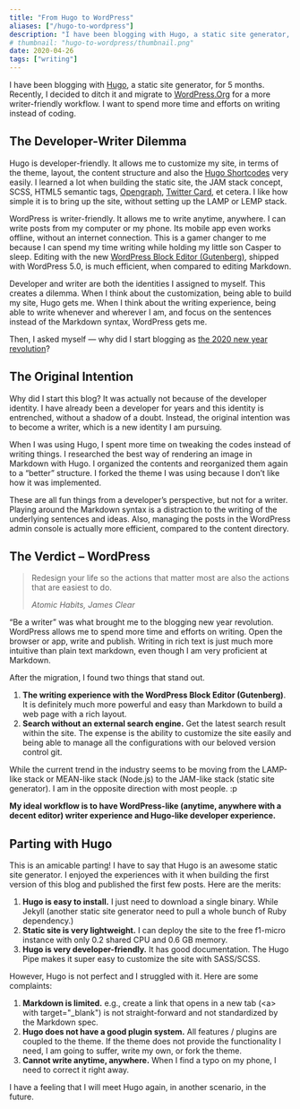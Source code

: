 ```yaml
---
title: "From Hugo to WordPress"
aliases: ["/hugo-to-wordpress"]
description: "I have been blogging with Hugo, a static site generator, for 5 months. Recently, I decided to ditch it and migrate to WordPress.Org for a more writer-friendly workflow. I want to spend more time and efforts on writing instead of coding."
# thumbnail: "hugo-to-wordpress/thumbnail.png"
date: 2020-04-26
tags: ["writing"]
---
```


I have been blogging with [Hugo](https://gohugo.io/), a static site generator, for 5 months. Recently, I decided to ditch it and migrate to [WordPress.Org](https://wordpress.org/) for a more writer-friendly workflow. I want to spend more time and efforts on writing instead of coding.

## The Developer-Writer Dilemma

Hugo is developer-friendly. It allows me to customize my site, in terms of the theme, layout, the content structure and also the [Hugo Shortcodes](https://gohugo.io/content-management/shortcodes/) very easily. I learned a lot when building the static site, the JAM stack concept, SCSS, HTML5 semantic tags, [Opengraph](https://ogp.me/), [Twitter Card](https://developer.twitter.com/en/docs/tweets/optimize-with-cards/guides/getting-started), et cetera. I like how simple it is to bring up the site, without setting up the LAMP or LEMP stack.

WordPress is writer-friendly. It allows me to write anytime, anywhere. I can write posts from my computer or my phone. Its mobile app even works offline, without an internet connection. This is a gamer changer to me because I can spend my time writing while holding my little son Casper to sleep. Editing with the new [WordPress Block Editor (Gutenberg)](https://wordpress.org/gutenberg/), shipped with WordPress 5.0, is much efficient, when compared to editing Markdown.

Developer and writer are both the identities I assigned to myself. This creates a dilemma. When I think about the customization, being able to build my site, Hugo gets me. When I think about the writing experience, being able to write whenever and wherever I am, and focus on the sentences instead of the Markdown syntax, WordPress gets me.

Then, I asked myself — why did I start blogging as [the 2020 new year revolution](/2019-year-end-reflection/)?

## The Original Intention

Why did I start this blog? It was actually not because of the developer identity. I have already been a developer for years and this identity is entrenched, without a shadow of a doubt. Instead, the original intention was to become a writer, which is a new identity I am pursuing.

When I was using Hugo, I spent more time on tweaking the codes instead of writing things. I researched the best way of rendering an image in Markdown with Hugo. I organized the contents and reorganized them again to a “better” structure. I forked the theme I was using because I don’t like how it was implemented.

These are all fun things from a developer’s perspective, but not for a writer. Playing around the Markdown syntax is a distraction to the writing of the underlying sentences and ideas. Also, managing the posts in the WordPress admin console is actually more efficient, compared to the content directory.

## The Verdict – WordPress

> Redesign your life so the actions that matter most are also the actions that are easiest to do.
>
> *Atomic Habits, James Clear*


“Be a writer” was what brought me to the blogging new year revolution. WordPress allows me to spend more time and efforts on writing. Open the browser or app, write and publish. Writing in rich text is just much more intuitive than plain text markdown, even though I am very proficient at Markdown.

After the migration, I found two things that stand out.

1. **The writing experience with the WordPress Block Editor (Gutenberg)**. It is definitely much more powerful and easy than Markdown to build a web page with a rich layout.
2. **Search without an external search engine.** Get the latest search result within the site.
   The expense is the ability to customize the site easily and being able to manage all the configurations with our beloved version control git.

While the current trend in the industry seems to be moving from the LAMP-like stack or MEAN-like stack (Node.js) to the JAM-like stack (static site generator). I am in the opposite direction with most people. :p

**My ideal workflow is to have WordPress-like (anytime, anywhere with a decent editor) writer experience and Hugo-like developer experience.**

## Parting with Hugo

This is an amicable parting! I have to say that Hugo is an awesome static site generator. I enjoyed the experiences with it when building the first version of this blog and published the first few posts. Here are the merits:

1. **Hugo is easy to install.** I just need to download a single binary. While Jekyll (another static site generator need to pull a whole bunch of Ruby dependency.)
2. **Static site is very lightweight.** I can deploy the site to the free f1-micro instance with only 0.2 shared CPU and 0.6 GB memory.
3. **Hugo is very developer-friendly.** It has good documentation. The Hugo Pipe makes it super easy to customize the site with SASS/SCSS.

However, Hugo is not perfect and I struggled with it. Here are some complaints:

1. **Markdown is limited.** e.g., create a link that opens in a new tab (\<a\> with target="_blank") is not straight-forward and not standardized by the Markdown spec.
2. **Hugo does not have a good plugin system.** All features / plugins are coupled to the theme. If the theme does not provide the functionality I need, I am going to suffer, write my own, or fork the theme.
3. **Cannot write anytime, anywhere.** When I find a typo on my phone, I need to correct it right away.

I have a feeling that I will meet Hugo again, in another scenario, in the future.